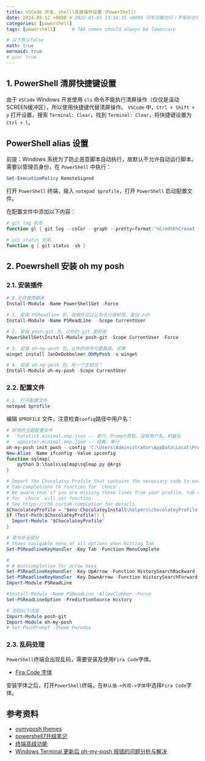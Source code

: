 ```yaml
---
title: VSCode 开发，shelll高效操作设置（PowerShell） 
date: 2024-05-12 +0800 # 2022-01-01 13:14:15 +0800 只写日期也行；不写秒也行；这样也行 2022-03-09T00:55:42+08:00
categories: [powershell]
tags: [powershell]      # TAG names should always be lowercase

# 以下默认false
math: true
mermaid: true
# pin: true
---
```


## 1. PowerShell 清屏快捷键设置 ##

由于 `VSCode` Windows 开发使用 `cls` 命令不能执行清屏操作（仅仅是滚动SCREEN缓冲区），所以使用快捷键代替清屏操作。
`VSCode` 中，`Ctrl + Shift + p` 打开设置，搜索 `Terminal: Clear`，找到 `Terminal: Clear`，将快捷键设置为 `Ctrl + l`。

## PowerShell alias 设置 ##

前提：Windows 系统为了防止恶意脚本自动执行，故默认不允许自动运行脚本。需要以管理员身份，在 `PowerShell` 中执行：

```powershell
Set-ExecutionPolicy RemoteSigned
```

打开 `PowerShell` 终端，输入 `notepad $profile`，打开 `PowerShell` 启动配置文件。

在配置文件中添加以下内容：

```powershell
# git log 别名
function gl { git log --color --graph --pretty=format:'%Cred%h%Creset -%C(yellow)%d%Creset %s %Cgreen(%cr) %C(bold blue)<%an>%Creset' --abbrev-commit }

# git status 别名
function g { git status -sb }

```

## 2. Poewrshell 安装 oh my posh ##

### 2.1. 安装插件 ###

```powershell
# 0.允许使用脚本 
Install-Module -Name PowerShellGet -Force

# 1. 安装 PSReadline 包，该插件可以让命令行很好用，类似 zsh
Install-Module -Name PSReadLine  -Scope CurrentUser

# 2. 安装 posh-git 包，让你的 git 更好用
PowerShellGet\Install-Module posh-git -Scope CurrentUser -Force

# 3. 安装 oh-my-posh 包，让你的命令行更酷炫、优雅
winget install JanDeDobbeleer.OhMyPosh -s winget

# 4. 安装 oh-my-posh 包，另一个主题包？
Install-Module oh-my-posh -Scope CurrentUser
```

### 2.2. 配置文件 ###

```powershell
# 1. 打开配置文件
notepad $profile
```

编辑 `$PROFILE` 文件，注意检查`config`路径中用户名：

```powershell
# 好用的主题配置文件
#   hotstick.minimal.omp.json -- 单行，Prompt简短，没有用户名、机器名
#   agnoster.minimal.omp.json -- 经典，单行
oh-my-posh init pwsh --config 'C:\Users\Administrator\AppData\Local\Programs\oh-my-posh\themes\hotstick.minimal.omp.json.json' | Invoke-Expression
New-Alias -Name ifconfig -Value ipconfig
function sqlmap{
	python D:\tools\sqlmap\sqlmap.py @Args
}

# Import the Chocolatey Profile that contains the necessary code to enable
# tab-completions to function for `choco`.
# Be aware that if you are missing these lines from your profile, tab completion
# for `choco` will not function.
# See https://ch0.co/tab-completion for details.
$ChocolateyProfile = "$env:ChocolateyInstall\helpers\chocolateyProfile.psm1"
if (Test-Path($ChocolateyProfile)) {
  Import-Module "$ChocolateyProfile"
}

# 命令补全部分
# Shows navigable menu of all options when hitting Tab
Set-PSReadlineKeyHandler -Key Tab -Function MenuComplete

#
# # Autocompletion for arrow keys
Set-PSReadlineKeyHandler -Key UpArrow -Function HistorySearchBackward
Set-PSReadlineKeyHandler -Key DownArrow -Function HistorySearchForward
Import-Module PSReadLine

#Install-Module -Name PSReadLine -AllowClobber -Force
Set-PSReadLineOption -PredictionSource History

# 添加以下内容
Import-Module posh-git
Import-Module oh-my-posh
# Set-PoshPrompt -Theme Paradox
```

### 2.3. 乱码处理 ###

`PowerShell`终端会出现乱码，需要安装及使用`Fira Code`字体。

* [Fira Code 字体](https://github.com/tonsky/FiraCode)

安装字体之后，打开`PowerShell`终端，在`默认值->外观->字体`中选择`Fira Code`字体。

## 参考资料 ##

* [oymyposh themes](https://ohmyposh.dev/docs/themes/)
* [powershell7升级笔记](https://www.cnblogs.com/DumpInfou/p/18204045)
* [终端高级功能](https://vscode.js.cn/docs/terminal/advanced)
* [Windows Terminal 更新后 oh-my-posh 报错的问题分析与解决](https://lzw.me/a/windows-terminal-update-oh-my-posh.html)